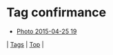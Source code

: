 <!--
title: Tag confirmance
date: 2020-06-28T15:26:58.536Z
tags:
-->
# Tag confirmance

 * [Photo 2015-04-25 19](117356966354.md)

| [Tags](tags.md) | [Top](index.md) |
